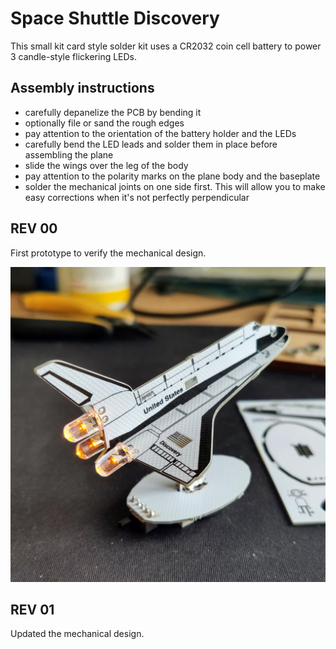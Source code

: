 # Space Shuttle Discovery
This small kit card style solder kit uses a CR2032 coin cell battery to power 3 candle-style flickering LEDs.

## Assembly instructions
- carefully depanelize the PCB by bending it
- optionally file or sand the rough edges
- pay attention to the orientation of the battery holder and the LEDs
- carefully bend the LED leads and solder them in place before assembling the plane
- slide the wings over the leg of the body
- pay attention to the polarity marks on the plane body and the baseplate
- solder the mechanical joints on one side first. This will allow you to make easy corrections when it's not perfectly perpendicular

## REV 00
First prototype to verify the mechanical design.

![STS 00](media/STS_00.jpg)

## REV 01
Updated the mechanical design.